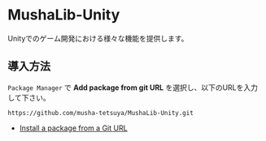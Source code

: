 ﻿# MushaLib-Unity

Unityでのゲーム開発における様々な機能を提供します。

## 導入方法
`Package Manager` で **Add package from git URL** を選択し、以下のURLを入力して下さい。
```
https://github.com/musha-tetsuya/MushaLib-Unity.git
```
* [Install a package from a Git URL](https://docs.unity3d.com/ja/2022.3/Manual/upm-ui-giturl.html)
